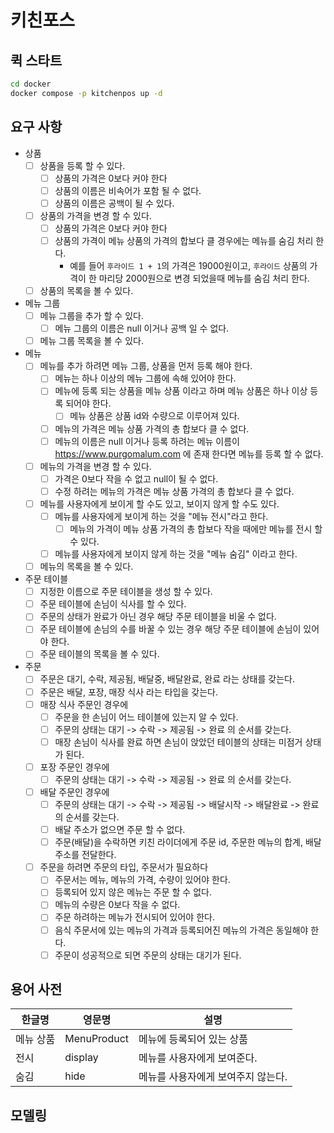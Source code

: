 # 키친포스

## 퀵 스타트

```sh
cd docker
docker compose -p kitchenpos up -d
```

## 요구 사항

- 상품
    - [ ] 상품을 등록 할 수 있다.
        - [ ] 상품의 가격은 0보다 커야 한다
        - [ ] 상품의 이름은 비속어가 포함 될 수 없다.
        - [ ] 상품의 이름은 공백이 될 수 있다.
    - [ ] 상품의 가격을 변경 할 수 있다.
        - [ ] 상품의 가격은 0보다 커야 한다
        - [ ] 상품의 가격이 메뉴 상품의 가격의 합보다 클 경우에는 메뉴를 숨김 처리 한다.
            - 예를 들어 `후라이드 1 + 1`의 가격은 19000원이고, `후라이드` 상품의 가격이 한 마리당 2000원으로 변경 되었을때 메뉴를 숨김 처리 한다.
    - [ ] 상품의 목록을 볼 수 있다.
- 메뉴 그룹
    - [ ] 메뉴 그룹을 추가 할 수 있다.
        - [ ] 메뉴 그룹의 이름은 null 이거나 공백 일 수 없다.
    - [ ] 메뉴 그룹 목록을 볼 수 있다.
- 메뉴
    - [ ] 메뉴를 추가 하려면 메뉴 그룹, 상품을 먼저 등록 해야 한다.
        - [ ] 메뉴는 하나 이상의 메뉴 그룹에 속해 있어야 한다.
        - [ ] 메뉴에 등록 되는 상품을 메뉴 상품 이라고 하며 메뉴 상품은 하나 이상 등록 되어야 한다.
            - [ ] 메뉴 상품은 상품 id와 수량으로 이루어져 있다.
        - [ ] 메뉴의 가격은 메뉴 상품 가격의 총 합보다 클 수 없다.
        - [ ] 메뉴의 이름은 null 이거나 등록 하려는 메뉴 이름이 https://www.purgomalum.com 에 존재 한다면 메뉴를 등록 할 수 없다.
    - [ ] 메뉴의 가격을 변경 할 수 있다.
        - [ ] 가격은 0보다 작을 수 없고 null이 될 수 없다.
        - [ ] 수정 하려는 메뉴의 가격은 메뉴 상품 가격의 총 합보다 클 수 없다.
    - [ ] 메뉴를 사용자에게 보이게 할 수도 있고, 보이지 않게 할 수도 있다.
        - [ ] 메뉴를 사용자에게 보이게 하는 것을 "메뉴 전시"라고 한다.
            - [ ] 메뉴의 가격이 메뉴 상품 가격의 총 합보다 작을 때에만 메뉴를 전시 할 수 있다.
        - [ ] 메뉴를 사용자에게 보이지 않게 하는 것을 "메뉴 숨김" 이라고 한다.
    - [ ] 메뉴의 목록을 볼 수 있다.
- 주문 테이블
    - [ ] 지정한 이름으로 주문 테이블을 생성 할 수 있다.
    - [ ] 주문 테이블에 손님이 식사를 할 수 있다.
    - [ ] 주문의 상태가 완료가 아닌 경우 해당 주문 테이블을 비울 수 없다.
    - [ ] 주문 테이블에 손님의 수를 바꿀 수 있는 경우 해당 주문 테이블에 손님이 있어야 한다.
    - [ ] 주문 테이블의 목록을 볼 수 있다.
- 주문
    - [ ] 주문은 대기, 수락, 제공됨, 배달중, 배달완료, 완료 라는 상태를 갖는다.
    - [ ] 주문은 배달, 포장, 매장 식사 라는 타입을 갖는다.
    - [ ] 매장 식사 주문인 경우에
        - [ ] 주문을 한 손님이 어느 테이블에 있는지 알 수 있다.
        - [ ] 주문의 상태는 대기 -> 수락 -> 제공됨 -> 완료 의 순서를 갖는다.
        - [ ] 매장 손님이 식사를 완료 하면 손님이 앉았던 테이블의 상태는 미점거 상태가 된다.
    - [ ] 포장 주문인 경우에
        - [ ] 주문의 상태는 대기 -> 수락 -> 제공됨 -> 완료 의 순서를 갖는다.
    - [ ] 배달 주문인 경우에
        - [ ] 주문의 상태는 대기 -> 수락 -> 제공됨 -> 배달시작 -> 배달완료 -> 완료 의 순서를 갖는다.
        - [ ] 배달 주소가 없으면 주문 할 수 없다.
        - [ ] 주문(배달)을 수락하면 키친 라이더에게 주문 id, 주문한 메뉴의 합계, 배달 주소를 전달한다.
    - [ ] 주문을 하려면 주문의 타입, 주문서가 필요하다
        - [ ] 주문서는 메뉴, 메뉴의 가격, 수량이 있어야 한다.
        - [ ] 등록되어 있지 않은 메뉴는 주문 할 수 없다.
        - [ ] 메뉴의 수량은 0보다 작을 수 없다.
        - [ ] 주문 하려하는 메뉴가 전시되어 있어야 한다.
        - [ ] 음식 주문서에 있는 메뉴의 가격과 등록되어진 메뉴의 가격은 동일해야 한다.
        - [ ] 주문이 성공적으로 되면 주문의 상태는 대기가 된다.

## 용어 사전

| 한글명   | 영문명         | 설명                  |
|-------|-------------|---------------------|
| 메뉴 상품 | MenuProduct | 메뉴에 등록되어 있는 상품      |
| 전시    | display     | 메뉴를 사용자에게 보여준다.     |
| 숨김    | hide        | 메뉴를 사용자에게 보여주지 않는다. |

## 모델링
